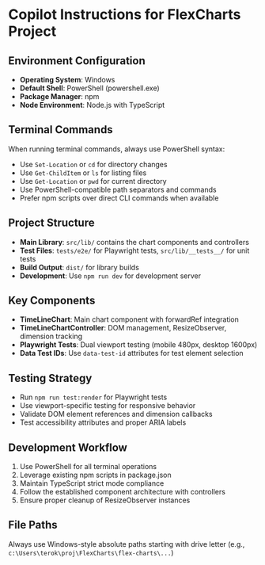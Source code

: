 # Copilot Instructions for FlexCharts Project

## Environment Configuration

- **Operating System**: Windows
- **Default Shell**: PowerShell (powershell.exe)
- **Package Manager**: npm
- **Node Environment**: Node.js with TypeScript

## Terminal Commands

When running terminal commands, always use PowerShell syntax:

- Use `Set-Location` or `cd` for directory changes
- Use `Get-ChildItem` or `ls` for listing files
- Use `Get-Location` or `pwd` for current directory
- Use PowerShell-compatible path separators and commands
- Prefer npm scripts over direct CLI commands when available

## Project Structure

- **Main Library**: `src/lib/` contains the chart components and controllers
- **Test Files**: `tests/e2e/` for Playwright tests, `src/lib/__tests__/` for unit tests
- **Build Output**: `dist/` for library builds
- **Development**: Use `npm run dev` for development server

## Key Components

- **TimeLineChart**: Main chart component with forwardRef integration
- **TimeLineChartController**: DOM management, ResizeObserver, dimension tracking
- **Playwright Tests**: Dual viewport testing (mobile 480px, desktop 1600px)
- **Data Test IDs**: Use `data-test-id` attributes for test element selection

## Testing Strategy

- Run `npm run test:render` for Playwright tests
- Use viewport-specific testing for responsive behavior
- Validate DOM element references and dimension callbacks
- Test accessibility attributes and proper ARIA labels

## Development Workflow

1. Use PowerShell for all terminal operations
2. Leverage existing npm scripts in package.json
3. Maintain TypeScript strict mode compliance
4. Follow the established component architecture with controllers
5. Ensure proper cleanup of ResizeObserver instances

## File Paths

Always use Windows-style absolute paths starting with drive letter (e.g., `c:\Users\terok\proj\FlexCharts\flex-charts\...`)
